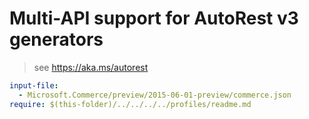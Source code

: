 # Multi-API support for AutoRest v3 generators

> see https://aka.ms/autorest

``` yaml $(enable-multi-api)
input-file:
  - Microsoft.Commerce/preview/2015-06-01-preview/commerce.json
require: $(this-folder)/../../../../profiles/readme.md
```
